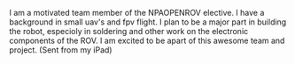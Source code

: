 I am a motivated team member of the NPAOPENROV elective.  I have a background in small uav's and fpv flight.  I plan to be a major part in building the robot, especioly in soldering and other work on the electronic components of the ROV.  I am excited to be apart of this awesome team and project. (Sent from my iPad)
